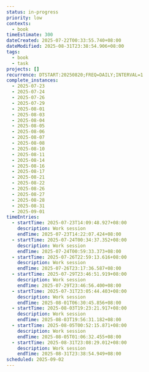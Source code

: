 ```yaml
---
status: in-progress
priority: low
contexts:
  - book
timeEstimate: 300
dateCreated: 2025-07-22T00:33:55.740+08:00
dateModified: 2025-08-31T23:38:54.906+08:00
tags:
  - book
  - task
projects: []
recurrence: DTSTART:20250820;FREQ=DAILY;INTERVAL=1
complete_instances:
  - 2025-07-23
  - 2025-07-24
  - 2025-07-26
  - 2025-07-29
  - 2025-08-01
  - 2025-08-03
  - 2025-08-04
  - 2025-08-05
  - 2025-08-06
  - 2025-08-07
  - 2025-08-08
  - 2025-08-10
  - 2025-08-11
  - 2025-08-14
  - 2025-08-16
  - 2025-08-17
  - 2025-08-21
  - 2025-08-22
  - 2025-08-26
  - 2025-08-27
  - 2025-08-28
  - 2025-08-31
  - 2025-09-01
timeEntries:
  - startTime: 2025-07-23T14:09:48.927+08:00
    description: Work session
    endTime: 2025-07-23T14:22:07.424+08:00
  - startTime: 2025-07-24T00:34:37.352+08:00
    description: Work session
    endTime: 2025-07-24T00:59:33.373+08:00
  - startTime: 2025-07-26T22:59:13.616+08:00
    description: Work session
    endTime: 2025-07-26T23:17:36.587+08:00
  - startTime: 2025-07-29T23:46:51.919+08:00
    description: Work session
    endTime: 2025-07-29T23:46:56.400+08:00
  - startTime: 2025-07-31T23:05:44.403+08:00
    description: Work session
    endTime: 2025-08-01T06:30:45.856+08:00
  - startTime: 2025-08-03T19:23:21.917+08:00
    description: Work session
    endTime: 2025-08-03T19:56:31.182+08:00
  - startTime: 2025-08-05T00:52:15.871+08:00
    description: Work session
    endTime: 2025-08-05T01:06:32.455+08:00
  - startTime: 2025-08-31T23:08:29.012+08:00
    description: Work session
    endTime: 2025-08-31T23:38:54.949+08:00
scheduled: 2025-09-02
---
```


